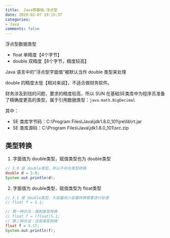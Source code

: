 ```yaml
---
title:  Java零基础-浮点型
date: 2020-02-07 19:15:37
categories:
- Java
comments: false
---
```


浮点型数据类型

- float 单精度【4个字节】
- double 双精度【8个字节，精度较高】

Java 语言中的”浮点型字面值“被默认当作 double 类型来处理

<!-- more -->

double 的精度太低【相对来说】，不适合做财务软件。

财务涉及到钱的问题，要求的精度较高，所以 SUN 在基础SE类库中为程序员准备了精确度更高的类型，属于引用数据类型：`java.math.BigDecimal`



其中：

- SE 类库字节码：C:\Program Files\Java\jdk1.8.0_101\jre\lib\rt.jar
- SE 类库源码：C:\Program Files\Java\jdk1.8.0_101\src.zip



## 类型转换

1. 字面值为 double类型，赋值类型也为 double类型 

```java
// 3.0 是 double类型，所以不存在类型转换
double d = 3.0;
System.out.println(d);
```



2. 字面值为 double类型，赋值类型为 float类型 

```java
// 3.1 是 double类型，大容量向小容量转换需要进行处理
// float f = 5.1;

// 第一种办法：强制类型转换
// float f = (float)5.1;
// 第二种办法：没有类型转换
float f = 5.1f;
System.out.println(f);
```

